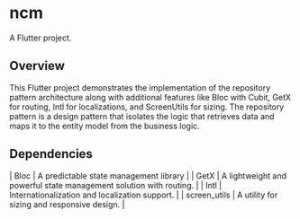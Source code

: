# ncm

A Flutter project.

## Overview
This Flutter project demonstrates the implementation of the repository pattern architecture along with additional features like Bloc with Cubit, GetX for routing, Intl for localizations, and ScreenUtils for sizing. The repository pattern is a design pattern that isolates the logic that retrieves data and maps it to the entity model from the business logic.

## Dependencies
| Bloc  | A predictable state management library |
| GetX  | A lightweight and powerful state management solution with routing. |
| Intl  | Internationalization and localization support. |
| screen_utils  | A utility for sizing and responsive design. |
